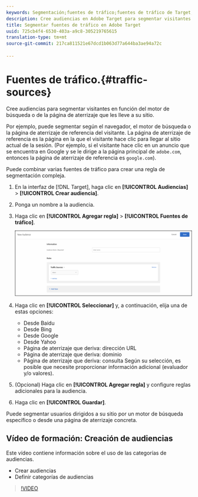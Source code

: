 ```yaml
---
keywords: Segmentación;fuentes de tráfico;fuentes de tráfico de Target;motor de búsqueda Target;motor de búsqueda;página de destino;página de destino Target;página de destino de referencia
description: Cree audiencias en Adobe Target para segmentar visitantes en función del motor de búsqueda o de la página de aterrizaje que les lleve a su sitio.
title: Segmentar fuentes de tráfico en Adobe Target
uuid: 725cb4f4-6530-403a-a9c8-305219765615
translation-type: tm+mt
source-git-commit: 217ca811521e67dcd1b063d77a644ba3ae94a72c

---
```



# Fuentes de tráfico.{#traffic-sources}

Cree audiencias para segmentar visitantes en función del motor de búsqueda o de la página de aterrizaje que les lleve a su sitio.

Por ejemplo, puede segmentar según el navegador, el motor de búsqueda o la página de aterrizaje de referencia del visitante. La página de aterrizaje de referencia es la página en la que el visitante hace clic para llegar al sitio actual de la sesión. (Por ejemplo, si el visitante hace clic en un anuncio que se encuentra en Google y se le dirige a la página principal de `adobe.com`, entonces la página de aterrizaje de referencia es `google.com`).

Puede combinar varias fuentes de tráfico para crear una regla de segmentación compleja.

1. En la interfaz de [!DNL Target], haga clic en **[!UICONTROL Audiencias]** &gt; **[!UICONTROL Crear audiencia]**.
1. Ponga un nombre a la audiencia.
1. Haga clic en **[!UICONTROL Agregar regla]** &gt; **[!UICONTROL Fuentes de tráfico]**.

   ![](assets/target_traffic_source.png)

1. Haga clic en **[!UICONTROL Seleccionar]** y, a continuación, elija una de estas opciones:

   * Desde Baidu
   * Desde Bing
   * Desde Google
   * Desde Yahoo
   * Página de aterrizaje que deriva: dirección URL
   * Página de aterrizaje que deriva: dominio
   * Página de aterrizaje que deriva: consulta
   Según su selección, es posible que necesite proporcionar información adicional (evaluador y/o valores).

1. (Opcional) Haga clic en **[!UICONTROL Agregar regla]** y configure reglas adicionales para la audiencia.
1. Haga clic en **[!UICONTROL Guardar]**.

Puede segmentar usuarios dirigidos a su sitio por un motor de búsqueda específico o desde una página de aterrizaje concreta.

## Vídeo de formación: Creación de audiencias

Este vídeo contiene información sobre el uso de las categorías de audiencias.

* Crear audiencias
* Definir categorías de audiencias

>[!VIDEO](https://video.tv.adobe.com/v/17392?captions=spa)
